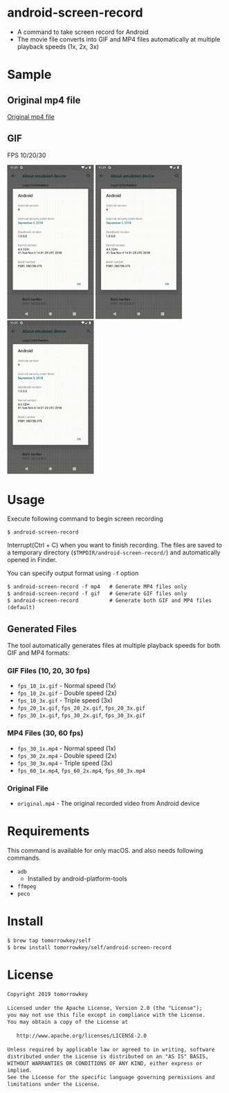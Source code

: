 android-screen-record
===

- A command to take screen record for Android
- The movie file converts into GIF and MP4 files automatically at multiple playback speeds (1x, 2x, 3x)

# Sample

## Original mp4 file

[Original mp4 file](./sample/original.mp4)

## GIF

FPS 10/20/30

<img src="./sample/fps_10.gif" width="200" alt="fps10"> <img src="./sample/fps_20.gif" width="200" alt="fps20"> <img src="./sample/fps_30.gif" width="200" alt="fps30">

# Usage

Execute following command to begin screen recording

```
$ android-screen-record
```

Interrupt(Ctrl + C) when you want to finish recording.
The files are saved to a temporary directory (`$TMPDIR/android-screen-record/`) and automatically opened in Finder.

You can specify output format using `-f` option

```
$ android-screen-record -f mp4   # Generate MP4 files only
$ android-screen-record -f gif   # Generate GIF files only
$ android-screen-record          # Generate both GIF and MP4 files (default)
```

## Generated Files

The tool automatically generates files at multiple playback speeds for both GIF and MP4 formats:

### GIF Files (10, 20, 30 fps)
- `fps_10_1x.gif` - Normal speed (1x)
- `fps_10_2x.gif` - Double speed (2x)
- `fps_10_3x.gif` - Triple speed (3x)
- `fps_20_1x.gif`, `fps_20_2x.gif`, `fps_20_3x.gif`
- `fps_30_1x.gif`, `fps_30_2x.gif`, `fps_30_3x.gif`

### MP4 Files (30, 60 fps)
- `fps_30_1x.mp4` - Normal speed (1x)
- `fps_30_2x.mp4` - Double speed (2x)
- `fps_30_3x.mp4` - Triple speed (3x)
- `fps_60_1x.mp4`, `fps_60_2x.mp4`, `fps_60_3x.mp4`

### Original File
- `original.mp4` - The original recorded video from Android device

# Requirements

This command is available for only macOS. and also needs following commands.

- `adb`
  - Installed by android-platform-tools
- `ffmpeg`
- `peco`

# Install

```
$ brew tap tomorrowkey/self
$ brew install tomorrowkey/self/android-screen-record
```

# License

```
Copyright 2019 tomorrowkey

Licensed under the Apache License, Version 2.0 (the "License");
you may not use this file except in compliance with the License.
You may obtain a copy of the License at

   http://www.apache.org/licenses/LICENSE-2.0

Unless required by applicable law or agreed to in writing, software
distributed under the License is distributed on an "AS IS" BASIS,
WITHOUT WARRANTIES OR CONDITIONS OF ANY KIND, either express or implied.
See the License for the specific language governing permissions and
limitations under the License.
```
